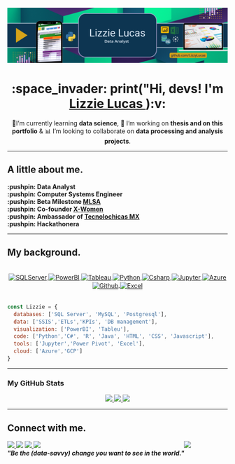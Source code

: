 ![GitHub Header](Img/Banner.png)
<div id="header" align="center"> 
  <h1>  :space_invader: print("Hi, devs! I'm <a href="https://www.linkedin.com/in/elizabethlucasg/">Lizzie Lucas </a>):v:
</div>

<div align ="center">

:trident:I’m currently learning **data science**, 🔭 I’m working on **thesis and on this portfolio** & :bar_chart: I’m looking to collaborate on **data processing and analysis projects**.

</div>

* ** **

<div>
  <h2>A little about me.</h2>
  <p align="left"><b>
   :pushpin: Data Analyst<br>
   :pushpin: Computer Systems Engineer<br>
   :pushpin: Beta Milestone <a href="https://github.com/MLSA-LATAM"> MLSA </a><br>
   :pushpin: Co-founder <a href="https://github.com/orgs/x-women-mx/teams/founders"> X-Women </a><br>
   :pushpin: Ambassador of <a href="https://tecnolochicas.mx/"> Tecnolochicas MX </a><br>
   :pushpin: Hackathonera<br>
  </b></p>
</div>

* ** **

<div>
  <h2>My background.</h2> 
<div</>

<div align="center" valign="top"><br>
  <a href="https://www.microsoft.com/es-mx/sql-server/" target="_blank" rel="noreferrer">
    <img align="center" alt="SQLServer" height="30" width="40" src="https://www.tec-innova.mx/wp-content/uploads/2021/12/Imagen1.png">
  </a>  
  <a href="https://powerbi.microsoft.com/es-mx/" target="_blank" rel="noreferrer">
    <img align="center" alt="PowerBI" height="30" width="40" src="https://upload.wikimedia.org/wikipedia/commons/thumb/c/cf/New_Power_BI_Logo.svg/2048px-New_Power_BI_Logo.svg.png">
  </a>  
  <a href="https://www.tableau.com/" target="_blank" rel="noreferrer">
    <img align="center" alt="Tableau" height="30" width="40" src="https://logos-world.net/wp-content/uploads/2021/10/Tableau-Emblem.png">
  </a>
  <a href="https://www.python.org/" target="_blank" rel="noreferrer">
    <img align="center" alt="Python" height="30" width="40" src="https://cdn.jsdelivr.net/gh/devicons/devicon/icons/python/python-original.svg">
  </a>   
  <a href="https://docs.microsoft.com/en-us/dotnet/csharp/programming-guide/" target="_blank" rel="noreferrer">
    <img align="center" alt="Csharp" height="30" width="40" src="https://static.cdnlogo.com/logos/c/68/c-sharp-800x800.png">
  </a>  
    <a href="https://jupyter.org/" target="_blank" rel="noreferrer">
    <img align="center" alt="Jupyter" width="40" height="30" src="https://cdn.jsdelivr.net/gh/devicons/devicon/icons/jupyter/jupyter-original-wordmark.svg" />
  </a>
  <a href="https://azure.microsoft.com/en-in/" target="_blank" rel="noreferrer">
    <img align="center" alt="Azure" width="40" height="30" src="https://cdn.jsdelivr.net/gh/devicons/devicon/icons/azure/azure-original.svg" />
  </a>  
  <a href="https://github.com/" target="_blank" rel="noreferrer">
    <img align="center" alt="Github" height="35" width="35" src="https://cdn.iconscout.com/icon/free/png-512/github-153-675523.png">
  </a>  
  <a href="https://www.microsoft.com/es-mx/microsoft-365/excel" target="_blank" rel="noreferrer">
    <img align="center" alt="Excel" height="30" width="40" src="https://download.logo.wine/logo/Microsoft_Excel/Microsoft_Excel-Logo.wine.png">
    </a>  
</div><br>

```javascript
const Lizzie = {  
  databases: ['SQL Server', 'MySQL', 'Postgresql'],
  data: ['SSIS','ETLs','KPIs', 'DB management'],
  visualization: ['PowerBI', 'Tableu'],
  code: ['Python','C#', 'R', 'Java', 'HTML', 'CSS', 'Javascript'],
  tools: ['Jupyter','Power Pivot', 'Excel'],
  cloud: ['Azure','GCP']
}
```
* ** **

<h3> My GitHub Stats </h3>

<div align ="center">
  <a href="https://github.com/lizzylucas">
    <img height="150em" src="https://github-readme-stats.vercel.app/api?username=lizzylucas&count_private=true&include_all_commits=true&show_icons=true&theme=dark&hide_border=false&show_owner=true%22"/>
    <img height="150em" src="https://github-readme-stats.vercel.app/api/top-langs/?username=lizzylucas&theme=dark&hide_border=false&&layout=compact"/>
    <img height="150em" src="http://github-readme-streak-stats.herokuapp.com?user=lizzylucas&theme=dark&hide_border=false&show_owner=true%22"/>
  </a>
</div>

* ** **
<h2> Connect with me.</h2>
   <div>
      <img src="https://media.giphy.com/media/nnRG5giXc4coZ7xWCw/giphy.gif" width="100" align="right">
   </div>
   
   <div>
    <a href="https://www.linkedin.com/in/elizabethlucasg/" target="_blank"><img src="https://img.shields.io/badge/-LinkedIn-%230077B5?style=flat&logo=linkedin&logoColor=white" target="_blank">
    </a> 
    <a href="mailto:lizzielucas.g@gmail.com"><img src="https://img.shields.io/badge/-Gmail-%23333?style=flat&logo=gmail&logoColor=white&color=red" target="_blank"></a>
    <a href="https://www.instagram.com/lizzielucas_g/" target="_blank"><img src="https://img.shields.io/badge/-Instagram-%23E4405F?style=flat&logo=instagram&logoColor=white" target="_blank">
    </a>   
    <a href="https://twitter.com/lizzielucas_g"><img src="https://img.shields.io/badge/-Twitter-%1DA1F2?style=flat&logo=twitter&logoColor=white&color=1DA1F2" target="_blank">
    </a>
   </div>
   
   <div>
     <em><b> "Be the (data-savvy) change you want to see in the world." </b></em>
   </div>
   
  


